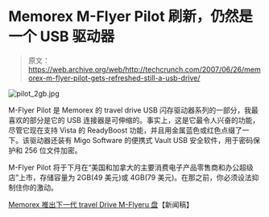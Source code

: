 # Memorex M-Flyer Pilot 刷新，仍然是一个 USB 驱动器

> 原文：<https://web.archive.org/web/http://techcrunch.com/2007/06/26/memorex-m-flyer-pilot-gets-refreshed-still-a-usb-drive/>

![pilot_2gb.jpg](img/b7a4066cc61904ce2b3f1f7c12efb6fe.png)

M-Flyer Pilot 是 Memorex 的 travel drive USB 闪存驱动器系列的一部分，我最喜欢的部分是它的 USB 连接器是可伸缩的。事实上，这是它最令人兴奋的功能，尽管它现在支持 Vista 的 ReadyBoost 功能，并且用金属蓝色或红色点缀了一下。该驱动器还装有 Migo Software 的便携式 Vault USB 安全软件，用于密码保护和 256 位文件加密。

M-Flyer Pilot 将于下月在“美国和加拿大的主要消费电子产品零售商和办公超级店”上市，存储容量为 2GB(49 美元)或 4GB(79 美元)。在那之前，你必须设法抑制住你的激动。

[Memorex 推出下一代 travel Drive M-Flyeru 盘](https://web.archive.org/web/20151011000609/http://crunchgear.com/wp-admin/Memorex%20Introduces%20Next-Generation%20TravelDrive%20M-Flyer%20USB%20Flash%20Drive)【新闻稿】